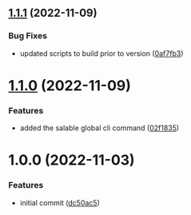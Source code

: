 ## [1.1.1](https://github.com/Salable/cli/compare/v1.1.0...v1.1.1) (2022-11-09)


### Bug Fixes

* updated scripts to build prior to version ([0af7fb3](https://github.com/Salable/cli/commit/0af7fb39af53d2b818d8e2e407a01675de87ce90))

# [1.1.0](https://github.com/Salable/cli/compare/v1.0.0...v1.1.0) (2022-11-09)


### Features

* added the salable global cli command ([02f1835](https://github.com/Salable/cli/commit/02f1835a0dad8acad741071026999257f9f7f96d))

# 1.0.0 (2022-11-03)


### Features

* initial commit ([dc50ac5](https://github.com/Salable/cli/commit/dc50ac5903808481fdec3b88348f5dc9a912e2f7))
